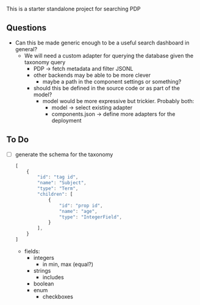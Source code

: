This is a starter standalone project for searching PDP

## Questions
- Can this be made generic enough to be a useful search dashboard in general?
	- We will need a custom adapter for querying the database given the taxonomy query
		- PDP -> fetch metadata and filter JSONL
		- other backends may be able to be more clever
			- maybe a path in the component settings or something?
		- should this be defined in the source code or as part of the model?
			- model would be more expressive but trickier. Probably both:
				- model -> select existing adapter
				- components.json -> define more adapters for the deployment

## To Do
- [ ] generate the schema for the taxonomy
	```javascript
	[
		{
			"id": "tag id",
			"name": "Subject",
			"type": "Term",
			"children": [
				{
					"id": "prop id",
					"name": "age",
					"type": "IntegerField",
				}
			],
		}
	]
	```

	- fields:
		- integers
			- in min, max (equal?)
		- strings
			- includes
		- boolean
		- enum
			- checkboxes
